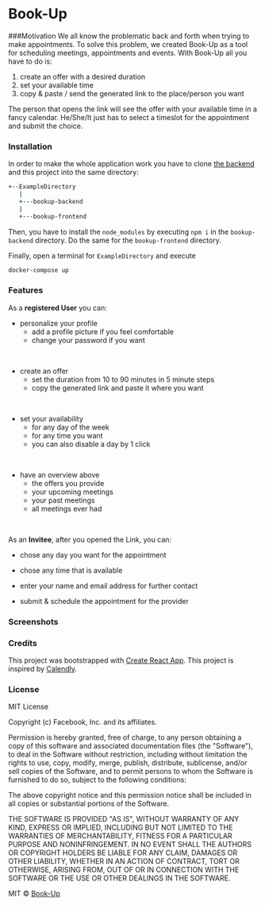 # Book-Up 

###Motivation 
We all know the problematic back and forth when trying to make appointments.
To solve this problem, we created Book-Up as a tool for scheduling meetings, appointments and events. 
With Book-Up all you have to do is:
1. create an offer with a desired duration
2. set your available time
3. copy & paste / send the generated link to the place/person you want

The person that opens the link will see the offer with your available time in a fancy calendar. He/She/It just has to select a timeslot for the appointment and submit the choice. 


### Installation 

In order to make the whole application work you have to clone [the backend](https://code.fbi.h-da.de/bookup/bookup-backend.git) and this project into the same directory:
```bash
+--ExampleDirectory
   |
   +---bookup-backend
   |
   +---bookup-frontend
```
Then, you have to install the `node_modules` by executing `npm i` in the `bookup-backend` directory.
Do the same for the `bookup-frontend` directory.

Finally, open a terminal for `ExampleDirectory` and execute 
```bash 
docker-compose up
```

### Features

As a **registered User** you can:

* personalize your profile
    * add a profile picture 
    if you feel comfortable
    * change your password if you want
<br>

* create an offer
    * set the duration from 10 to 90 minutes 
    in 5 minute steps
    * copy the generated link and paste it 
    where you want
<br>

* set your availability
    * for any day of the week
    * for any time you want
    * you can also disable a day by 1 click
<br>

* have an overview above
    * the offers you provide
    * your upcoming meetings
    * your past meetings
    * all meetings ever had
<br>

As an **Invitee**, after you opened the Link, you can: 

* chose any day you want for the appointment

* chose any time that is available

* enter your name and email address for further contact

* submit & schedule the appointment for the provider 



### Screenshots

### Credits
This project was bootstrapped with [Create React App](https://github.com/facebook/create-react-app).
This project is inspired by [Calendly](https://calendly.com/de).

### License
MIT License

Copyright (c) Facebook, Inc. and its affiliates.

Permission is hereby granted, free of charge, to any person obtaining a copy
of this software and associated documentation files (the "Software"), to deal
in the Software without restriction, including without limitation the rights
to use, copy, modify, merge, publish, distribute, sublicense, and/or sell
copies of the Software, and to permit persons to whom the Software is
furnished to do so, subject to the following conditions:

The above copyright notice and this permission notice shall be included in all
copies or substantial portions of the Software.

THE SOFTWARE IS PROVIDED "AS IS", WITHOUT WARRANTY OF ANY KIND, EXPRESS OR
IMPLIED, INCLUDING BUT NOT LIMITED TO THE WARRANTIES OF MERCHANTABILITY,
FITNESS FOR A PARTICULAR PURPOSE AND NONINFRINGEMENT. IN NO EVENT SHALL THE
AUTHORS OR COPYRIGHT HOLDERS BE LIABLE FOR ANY CLAIM, DAMAGES OR OTHER
LIABILITY, WHETHER IN AN ACTION OF CONTRACT, TORT OR OTHERWISE, ARISING FROM,
OUT OF OR IN CONNECTION WITH THE SOFTWARE OR THE USE OR OTHER DEALINGS IN THE
SOFTWARE.

MIT © [Book-Up]()